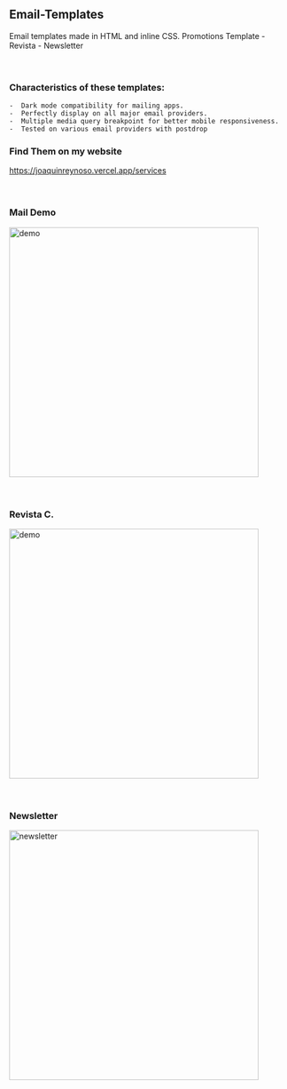 ## Email-Templates
Email templates made in HTML and inline CSS.
Promotions Template - Revista - Newsletter
<br><br><br>

### Characteristics of these templates:

    -  Dark mode compatibility for mailing apps.
    -  Perfectly display on all major email providers.
    -  Multiple media query breakpoint for better mobile responsiveness.
    -  Tested on various email providers with postdrop

### Find Them on my website
https://joaquinreynoso.vercel.app/services
<br><br><br>

### Mail Demo

<img src="https://github.com/orientalArg/Email-Template-/blob/main/MAIL.jpg?raw=true" alt="demo" width="450px" />
<br><br><br>

### Revista C.

<img src="https://github.com/orientalArg/Email-Template-/blob/main/revistac.png?raw=true" alt="demo" width="450px" />
<br><br><br>

### Newsletter

<img src="https://github.com/orientalArg/Email-Template-/blob/main/newsletter.png?raw=true" alt="newsletter" width="450px" />
